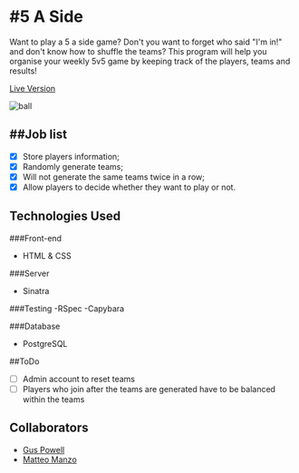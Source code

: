 #5 A Side
===
Want to play a 5 a side game? Don't you want to forget who said "I'm in!" and don't know how to shuffle the teams?
This program will help you organise your weekly 5v5 game by keeping track of the players, teams and results!

[Live Version](https://makers-five-a-side.herokuapp.com/)

![ball](/soccer.png)

##Job list
--
- [x] Store players information;
- [x] Randomly generate teams;
- [x] Will not generate the same teams twice in a row;
- [x] Allow players to decide whether they want to play or not.

Technologies Used
--
###Front-end
- HTML & CSS

###Server
- Sinatra

###Testing
-RSpec
-Capybara

###Database
- PostgreSQL

##ToDo

- [ ] Admin account to reset teams
- [ ] Players who join after the teams are generated have to be balanced within the teams

Collaborators
--
- [Gus Powell](https://github.com/guspowell)
- [Matteo Manzo](https://github.com/matteomanzo)
